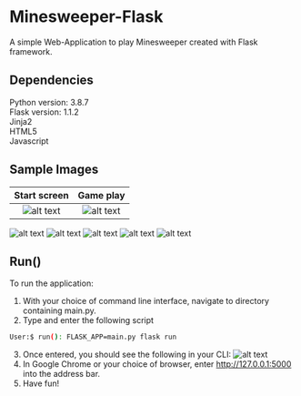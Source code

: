 # Minesweeper-Flask
 
 A simple Web-Application to play Minesweeper created with Flask framework.
 
 ## Dependencies
 
 Python version: 3.8.7  
 Flask version: 1.1.2  
 Jinja2  
 HTML5  
 Javascript  
 
 ## Sample Images
 Start screen                 |  Game play
 :-------------------------:|:-------------------------:
 ![alt text](https://github.com/RasbeeTech/Minesweeper_Flask/blob/main/readme_images/sample_image_1.png)  |  ![alt text](https://github.com/RasbeeTech/Minesweeper_Flask/blob/main/readme_images/sample_image_2.png)
 
 ![alt text](https://github.com/RasbeeTech/Minesweeper_Flask/blob/main/readme_images/sample_image_1.png)
 ![alt text](https://github.com/RasbeeTech/Minesweeper_Flask/blob/main/readme_images/sample_image_2.png)
 ![alt text](https://github.com/RasbeeTech/Minesweeper_Flask/blob/main/readme_images/sample_image_3.png)
 ![alt text](https://github.com/RasbeeTech/Minesweeper_Flask/blob/main/readme_images/sample_image_4.png)
 ![alt text](https://github.com/RasbeeTech/Minesweeper_Flask/blob/main/readme_images/sample_image_5.png)
 
 ## Run()
 To run the application:
 1. With your choice of command line interface, navigate to directory containing main.py.
 2. Type and enter the following script
 ```bash
 User:$ run(): FLASK_APP=main.py flask run
 ```
 3. Once entered, you should see the following in your CLI:
 ![alt text](https://github.com/RasbeeTech/Minesweeper_Flask/blob/main/readme_images/sample_image_6.png)
 4. In Google Chrome or your choice of browser, enter http://127.0.0.1:5000 into the address bar.
 5. Have fun!
 
